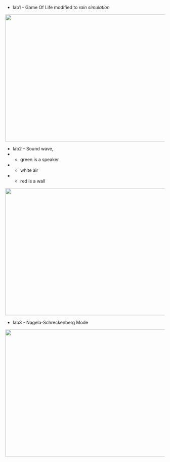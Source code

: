 - lab1 -  Game Of Life modified to *rain simulation*

<img src="https://user-images.githubusercontent.com/64365037/156900011-304c8dd6-a540-4c83-8304-9dfe577e5637.png" width="600" height="400" />

- lab2 - Sound wave, 
-  - green is a speaker
-  - white air
-  - red is a wall

<img src="https://user-images.githubusercontent.com/64365037/157445189-741a96e7-b54e-47bd-b734-1f051c868302.png" width="600" height="400" />

- lab3 - Nagela-Schreckenberg Mode

<img src="https://user-images.githubusercontent.com/64365037/158628319-78c88288-9cfc-4a8c-9a0f-090b17aa067c.png" width="600" height="400" />



